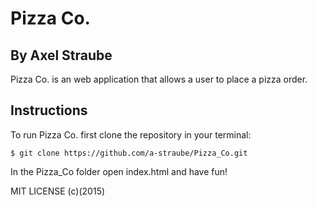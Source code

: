 Pizza Co.
=======
By Axel Straube
---------
Pizza Co. is an web application that allows a user to place a pizza order.



Instructions
---------
To run Pizza Co. first clone the repository in your terminal:
```
$ git clone https://github.com/a-straube/Pizza_Co.git
```
In the Pizza_Co folder open index.html and have fun!

MIT LICENSE (c)(2015)
